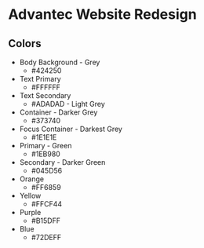 # Advantec Website Redesign

## Colors

- Body Background - Grey
  - #424250
- Text Primary
  - #FFFFFF
- Text Secondary
  - #ADADAD - Light Grey
- Container - Darker Grey
  - #373740
- Focus Container - Darkest Grey
  - #1E1E1E
- Primary - Green
  - #1EB980
- Secondary - Darker Green
  - #045D56
- Orange
  - #FF6859
- Yellow
  - #FFCF44
- Purple
  - #B15DFF
- Blue
  - #72DEFF
